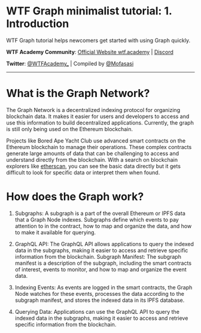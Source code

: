 # WTF Graph minimalist tutorial: 1. Introduction

WTF Graph tutorial helps newcomers get started with using Graph quickly.

**WTF Academy Community**: [Official Website wtf.academy](https://wtf.academy) | [Discord](https://discord.gg/5akcruXrsk)

**Twitter**: [@WTFAcademy_](https://twitter.com/WTFAcademy_) | Compiled by [@Mofasasi](https://twitter.com/mofasasi)

---

# What is the Graph Network?

The Graph Network is a decentralized indexing protocol for organizing blockchain data. It makes it easier for users and developers to access and use this information to build decentralized applications. Currently, the graph is still only being used on the Ethereum blockchain. 

Projects like Bored Ape Yacht Club use advanced smart contracts on the Ethereum blockchain to manage their operations. These complex contracts generate large amounts of data that can be challenging to access and understand directly from the blockchain. With a search on blockchain explorers like [etherscan](https://etherscan.io/address/0xbc4ca0eda7647a8ab7c2061c2e118a18a936f13d#code), you can see  the basic data directly but it gets difficult to look for specific data or interpret them when found. 

# How does the Graph work?

1. Subgraphs: A subgraph is a part of the overall Ethereum or IPFS data that a Graph Node indexes. Subgraphs define which events to pay attention to in the contract, how to map and organize the data, and how to make it available for querying.

2. GraphQL API: The GraphQL API allows applications to query the indexed data in the subgraphs, making it easier to access and retrieve specific information from the blockchain.
Subgraph Manifest: The subgraph manifest is a description of the subgraph, including the smart contracts of interest, events to monitor, and how to map and organize the event data.

3. Indexing Events: As events are logged in the smart contracts, the Graph Node watches for these events, processes the data according to the subgraph manifest, and stores the indexed data in its IPFS database.

4. Querying Data: Applications can use the GraphQL API to query the indexed data in the subgraphs, making it easier to access and retrieve specific information from the blockchain.
